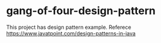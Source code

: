 # gang-of-four-design-pattern
This project has design pattern example.
Referece https://www.javatpoint.com/design-patterns-in-java
